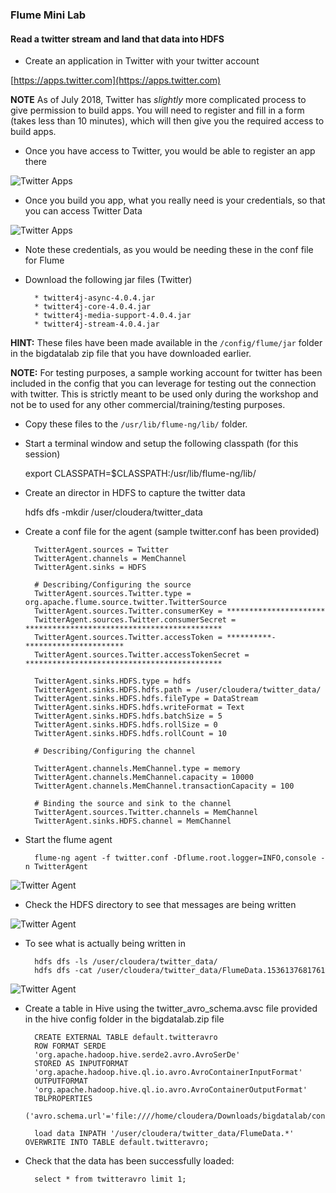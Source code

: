 ### Flume Mini Lab

#### Read a twitter stream and land that data into HDFS

* Create an application in Twitter with your twitter account

[https://apps.twitter.com](https://apps.twitter.com)

**NOTE** As of July 2018, Twitter has _slightly_ more complicated process to give permission to build apps. You will need to register and fill in a form (takes less than 10 minutes), which will then give you the required access to build apps. 

* Once you have access to Twitter, you would be able to register an app there

![Twitter Apps](../../images/flume/flume_twitter1.jpg)

* Once you build you app, what you really need is your credentials, so that you can access Twitter Data

![Twitter Apps](../../images/flume/flume_twitter2.jpg)

* Note these credentials, as you would be needing these in the conf file for Flume

* Download the following jar files (Twitter)

		* twitter4j-async-4.0.4.jar
		* twitter4j-core-4.0.4.jar
		* twitter4j-media-support-4.0.4.jar
		* twitter4j-stream-4.0.4.jar

**HINT:** These files have been made available in the `/config/flume/jar` folder in the bigdatalab zip file that you have downloaded earlier.

**NOTE:** For testing purposes, a sample working account for twitter has been included in the config that you can leverage for testing out the connection with twitter. This is strictly meant to be used only during the workshop and not be to used for any other commercial/training/testing purposes.  

* Copy these files to the `/usr/lib/flume-ng/lib/` folder.

* Start a terminal window and setup the following classpath (for this session)
	
	export CLASSPATH=$CLASSPATH:/usr/lib/flume-ng/lib/

* Create an director in HDFS to capture the twitter data

	hdfs dfs -mkdir /user/cloudera/twitter_data
	
* Create a conf file for the agent (sample twitter.conf has been provided)

		TwitterAgent.sources = Twitter
		TwitterAgent.channels = MemChannel
		TwitterAgent.sinks = HDFS
	
		# Describing/Configuring the source
		TwitterAgent.sources.Twitter.type = org.apache.flume.source.twitter.TwitterSource
		TwitterAgent.sources.Twitter.consumerKey = **********************
		TwitterAgent.sources.Twitter.consumerSecret = ********************************************
		TwitterAgent.sources.Twitter.accessToken = **********-**********************
		TwitterAgent.sources.Twitter.accessTokenSecret = ********************************************
		
		TwitterAgent.sinks.HDFS.type = hdfs
		TwitterAgent.sinks.HDFS.hdfs.path = /user/cloudera/twitter_data/
		TwitterAgent.sinks.HDFS.hdfs.fileType = DataStream
		TwitterAgent.sinks.HDFS.hdfs.writeFormat = Text
		TwitterAgent.sinks.HDFS.hdfs.batchSize = 5
		TwitterAgent.sinks.HDFS.hdfs.rollSize = 0
		TwitterAgent.sinks.HDFS.hdfs.rollCount = 10
		
		# Describing/Configuring the channel
		
		TwitterAgent.channels.MemChannel.type = memory
		TwitterAgent.channels.MemChannel.capacity = 10000
		TwitterAgent.channels.MemChannel.transactionCapacity = 100
		
		# Binding the source and sink to the channel
		TwitterAgent.sources.Twitter.channels = MemChannel
		TwitterAgent.sinks.HDFS.channel = MemChannel
		
* Start the flume agent

		flume-ng agent -f twitter.conf -Dflume.root.logger=INFO,console -n TwitterAgent

![Twitter Agent](../../images/flume/flume_twitter3.jpg)

* Check the HDFS directory to see that messages are being written

![Twitter Agent](../../images/flume/flume_twitter4.jpg)

* To see what is actually being written in

		hdfs dfs -ls /user/cloudera/twitter_data/
		hdfs dfs -cat /user/cloudera/twitter_data/FlumeData.1536137681761
		
![Twitter Agent](../../images/flume/flume_twitter5.jpg)

* Create a table in Hive using the twitter_avro_schema.avsc file provided in the hive config folder in the bigdatalab.zip file

		CREATE EXTERNAL TABLE default.twitteravro
		ROW FORMAT SERDE
		'org.apache.hadoop.hive.serde2.avro.AvroSerDe'
		STORED AS INPUTFORMAT
		'org.apache.hadoop.hive.ql.io.avro.AvroContainerInputFormat'
		OUTPUTFORMAT
		'org.apache.hadoop.hive.ql.io.avro.AvroContainerOutputFormat'
		TBLPROPERTIES
		('avro.schema.url'='file:////home/cloudera/Downloads/bigdatalab/config/hive/twitter_avro_schema.avsc');
		
		load data INPATH '/user/cloudera/twitter_data/FlumeData.*' OVERWRITE INTO TABLE default.twitteravro;
		
* Check that the data has been successfully loaded:

		select * from twitteravro limit 1;
		







